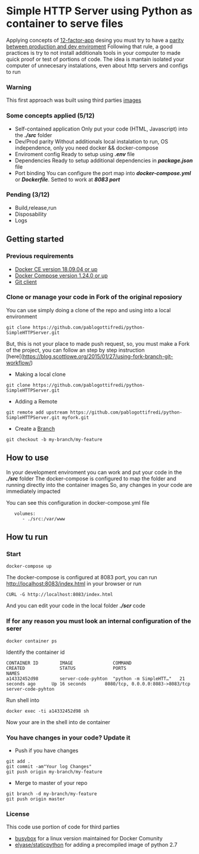 # Simple HTTP Server using Python as container to serve files
Applying concepts of [12-factor-app](https://12factor.net/) desing you must try to have a [parity between production and dev enviroment](https://12factor.net/dev-prod-parity)
Following that rule, a good practices is try to not install additionals tools in your computer to made quick proof or test of portions of code. 
The idea is mantain isolated your computer of unnecesary instalations, even about http servers and configs to run

### Warning
This first approach was built using third parties [images](elyase/staticpython)

### Some concepts applied (5/12)
* Self-contained application
   Only put your code (HTML, Javascript) into the ***./src*** folder
* Dev/Prod parity
   Without additionals local instalation to run, OS independence, only you need docker && docker-compose 
* Enviroment config
   Ready to setup using ***.env*** file
* Dependencies
   Ready to setup additional dependencies in ***package.json*** file
* Port binding
   You can configure the port map into ***docker-compose.yml*** or ***Dockerfile***. Setted to work at ***8083 port***

### Pending (3/12)
* Build,release,run
* Disposability
* Logs

## Getting started
### Previous requirements
* [Docker CE version 18.09.04 or up](https://docs.docker.com/install/linux/docker-ce/ubuntu/) 
* [Docker Compose version 1.24.0 or up](https://docs.docker.com/compose/install/) 
* [Git client](https://git-scm.com/)

### Clone or manage your code in Fork of the original reposiory

You can use simply doing a clone of the repo and using into a local environment
```
git clone https://github.com/pablogottifredi/python-SimpleHTTPServer.git
```

But, this is not your place to made push request, so, you must make a Fork of the project, you can follow an step by step instruction [here[(https://blog.scottlowe.org/2015/01/27/using-fork-branch-git-workflow/)
* Making a local clone
```
git clone https://github.com/pablogottifredi/python-SimpleHTTPServer.git
```
* Adding a Remote
```
git remote add upstream https://github.com/pablogottifredi/python-SimpleHTTPServer.git myfork.git
```
* Create a [Branch](https://12factor.net/codebase)
```
git checkout -b my-branch/my-feature
```

## How to use
In your development enviroment you can work and put your code in the ***./src*** folder
The docker-compose is configured to map the folder and running directly into the container images
So, any changes in your code are immediately impacted


You can see this configuration in docker-compose.yml file
```
   volumes:
      - ./src:/var/www
```

## How tu run
### Start
```
docker-compose up
```

The docker-compose is configured at 8083 port, you can run [http://localhost:8083/index.html](http://localhost:8083/index.html) in your browser or run
```
CURL -G http://localhost:8083/index.html
```


And you can edit your code in the local folder ***./scr*** code

### If for any reason you must look an internal configuration of the serer
```
docker container ps

```
Identify the container id
```
CONTAINER ID        IMAGE               COMMAND                  CREATED             STATUS              PORTS                              NAMES
a14332452d98        server-code-pyhton  "python -m SimpleHTT…"   21 seconds ago      Up 16 seconds       8080/tcp, 0.0.0.0:8083->8083/tcp   server-code-pyhton
```

Run shell into
```
docker exec -ti a14332452d98 sh
```

Now your are in the shell into de container


### You have changes in your code? Update it
* Push if you have changes
```
git add .
git commit -am"Your log Changes"
git push origin my-branch/my-feature
```
* Merge to master of your repo
```
git branch -d my-branch/my-feature
git push origin master
```

### License
This code use portion of code for third parties
* [busybox](https://hub.docker.com/_/busybox) for a linux version maintained for Docker Comunity
* [elyase/staticpython](https://hub.docker.com/r/elyase/staticpython) for adding a precompiled image of python 2.7
